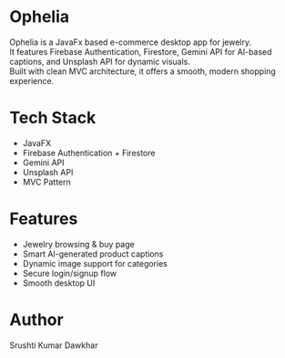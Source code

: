 # Ophelia 

Ophelia is a JavaFx based e-commerce desktop app for jewelry.  
It features Firebase Authentication, Firestore, Gemini API for AI-based captions, and Unsplash API for dynamic visuals.  
Built with clean MVC architecture, it offers a smooth, modern shopping experience.

# Tech Stack
- JavaFX
- Firebase Authentication + Firestore
- Gemini API
- Unsplash API
- MVC Pattern

# Features
- Jewelry browsing & buy page
- Smart AI-generated product captions
- Dynamic image support for categories
- Secure login/signup flow
- Smooth desktop UI

#  Author
Srushti Kumar Dawkhar
